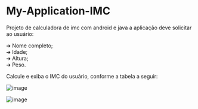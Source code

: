 # My-Application-IMC
<p> Projeto de calculadora de imc com android e java a aplicação deve solicitar ao usuário:</p>
  ➔ Nome completo;
  <br>
  ➔ Idade;
  <br>
  ➔ Altura;
  <br>
  ➔ Peso.
<br>
<p>Calcule e exiba o IMC do usuário, conforme a tabela a seguir:</p>

![image](https://github.com/aesley/My-Application-IMC/assets/95926189/a708fe64-3eea-4a59-ad14-02c3a6e92878)

![image](https://github.com/aesley/My-Application-IMC/assets/95926189/e0239d0d-84a2-483c-8981-91980dee1573)



